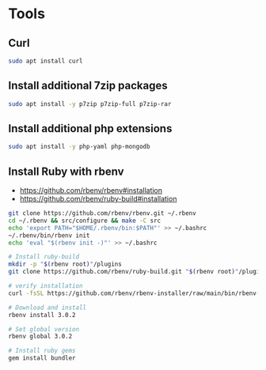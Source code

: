 # Tools

## Curl

```bash
sudo apt install curl
```

## Install additional 7zip packages

```bash
sudo apt install -y p7zip p7zip-full p7zip-rar
```

## Install additional php extensions

```bash
sudo apt install -y php-yaml php-mongodb
```

## Install Ruby with rbenv

* https://github.com/rbenv/rbenv#installation
* https://github.com/rbenv/ruby-build#installation

```bash
git clone https://github.com/rbenv/rbenv.git ~/.rbenv
cd ~/.rbenv && src/configure && make -C src
echo 'export PATH="$HOME/.rbenv/bin:$PATH"' >> ~/.bashrc
~/.rbenv/bin/rbenv init
echo 'eval "$(rbenv init -)"' >> ~/.bashrc

# Install ruby-build
mkdir -p "$(rbenv root)"/plugins
git clone https://github.com/rbenv/ruby-build.git "$(rbenv root)"/plugins/ruby-build

# verify installation
curl -fsSL https://github.com/rbenv/rbenv-installer/raw/main/bin/rbenv-doctor | bash

# Download and install
rbenv install 3.0.2

# Set global version
rbenv global 3.0.2

# Install ruby gems
gem install bundler
```
